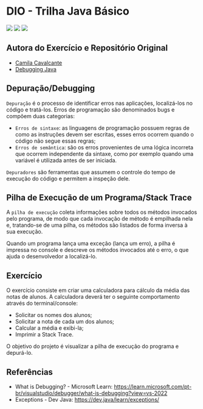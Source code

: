 # DIO - Trilha Java Básico
<div style="display:inline-block">
        <picture>
                <source media="(prefers-color-scheme: light)" srcset="https://img.shields.io/badge/Java-black?style=for-the-badge&logo=OpenJDK&logoColor=white">
                <img src="https://img.shields.io/badge/Java-white?style=for-the-badge&logo=OpenJDK&logoColor=black" />
        </picture>
        <picture>
                <source media="(prefers-color-scheme: light)" srcset="https://img.shields.io/badge/Maven-black?style=for-the-badge&logo=ApacheMaven&logoColor=white">
                <img src="https://img.shields.io/badge/Maven-white?style=for-the-badge&logo=ApacheMaven&logoColor=black" />
        </picture>
        <picture>
                <source media="(prefers-color-scheme: light)" srcset="https://img.shields.io/badge/Spring_Boot-black?style=for-the-badge&logo=SpringBoot&logoColor=white">
                <img src="https://img.shields.io/badge/Spring_Boot-white?style=for-the-badge&logo=SpringBoot&logoColor=black" />
        </picture>
</div>

## Autora do Exercício e Repositório Original
- [Camila Cavalcante](https://github.com/cami-la)
- [Debugging Java](https://github.com/cami-la/debugging-java)

## Depuração/Debugging
`Depuração` é o processo de identificar erros nas aplicações, localizá-los no código e tratá-los. Erros de programação são denominados bugs e compõem duas categorias:

- `Erros de sintaxe`: as linguagens de programação possuem regras de como as instruções devem ser escritas, esses erros ocorrem quando o código não segue essas regras;
- `Erros de semântica`: são os erros provenientes de uma lógica incorreta que ocorrem independente da sintaxe, como por exemplo quando uma variável é utilizada antes de ser iniciada.

`Depuradores` são ferramentas que assumem o controle do tempo de execução do código e permitem a inspeção dele.

## Pilha de Execução de um Programa/Stack Trace
A `pilha de execução` coleta informações sobre todos os métodos invocados pelo programa, de modo que cada invocação de método é empilhada nela e, tratando-se de uma pilha, os métodos são listados de forma inversa à sua execução.

Quando um programa lança uma exceção (lança um erro), a pilha é impressa no console e descreve os métodos invocados até o erro, o que ajuda o desenvolvedor a localizá-lo.

## Exercício
O exercício consiste em criar uma calculadora para cálculo da média das notas de alunos. A calculadora deverá ter o seguinte comportamento através do terminal/console:

- Solicitar os nomes dos alunos;
- Solicitar a nota de cada um dos alunos;
- Calcular a média e exibi-la;
- Imprimir a Stack Trace.

O objetivo do projeto é visualizar a pilha de execução do programa e depurá-lo.

## Referências
- What is Debugging? - Microsoft Learn: https://learn.microsoft.com/pt-br/visualstudio/debugger/what-is-debugging?view=vs-2022
- Exceptions - Dev Java: https://dev.java/learn/exceptions/